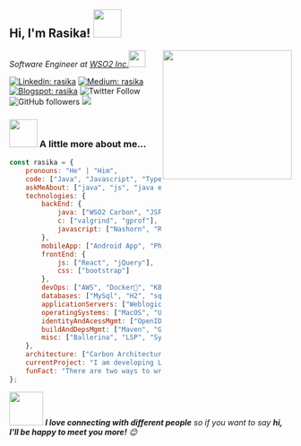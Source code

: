 <h2>Hi, I'm Rasika! <img src="https://media.giphy.com/media/12oufCB0MyZ1Go/giphy.gif" width="50"></h2>
<img align='right' src="https://media.giphy.com/media/M9gbBd9nbDrOTu1Mqx/giphy.gif" width="230">
<p><em>Software Engineer at <a href="https://wso2.com/">WSO2 Inc.</a><img src="https://media.giphy.com/media/WUlplcMpOCEmTGBtBW/giphy.gif" width="30"> 
</em></p>

[![Linkedin: rasika](https://img.shields.io/badge/-rasika-blue?style=flat-square&logo=Linkedin&logoColor=white&link=https://www.linkedin.com/in/rasikaperera/)](https://www.linkedin.com/in/rasikaperera/)
[![Medium: rasika](https://img.shields.io/badge/-@rasika90-brightgreen?style=flat-square&logo=Medium&logoColor=white&link=https://medium.com/@rasika90/)](https://medium.com/@rasika90)
[![Blogspot: rasika](
https://img.shields.io/badge/-tiriboy-orange?style=flat-square&logo=Blogger&logoColor=white&link=http://tiriboy.blogspot.com/)](http://tiriboy.blogspot.com/)
![Twitter Follow](https://img.shields.io/twitter/follow/rasika90?label=Follow)
![GitHub followers](https://img.shields.io/github/followers/rasika?label=Follow&style=social)
![](https://visitor-badge.glitch.me/badge?page_id=rasika)

### <img src="https://media.giphy.com/media/VgCDAzcKvsR6OM0uWg/giphy.gif" width="50"> A little more about me...  

```javascript
const rasika = {
    pronouns: "He" | "Him",
    code: ["Java", "Javascript", "Typescript", "Python", "php"],
    askMeAbout: ["java", "js", "java ee", "microservices", "machince-learning", "blockchain", "iot"],
    technologies: {
        backEnd: {
            java: ["WSO2 Carbon", "JSF", "JSP", "EJB"],
            c: ["valgrind", "gprof"],
            javascript: ["Nashorn", "RhinoJs"]
        },
        mobileApp: ["Android App", "PhoneGap"],
        frontEnd: {
            js: ["React", "jQuery"],
            css: ["bootstrap"]
        },
        devOps: ["AWS", "Docker🐳", "K8", "Nginx"],
        databases: ["MySql", "H2", "sqlite", "DB2"],
        applicationServers: ["Weblogic", "IBM Websphere", "TomCat"],
        operatingSystems: ["MacOS", "Ubuntu", "Windows"],
        identityAndAcessMgmt: ["OpenID", "OAuth2", "JWT"],
        buildAndDepsMgmt: ["Maven", "Gradle", "Travis", "Jenkins"],
        misc: ["Ballerina", "LSP", "Synapse", "SOAP", "XMPP", "ModBus", "MQTT", "Firebase", "Solidity", "php"]
    },
    architecture: ["Carbon Architecture", "SOA", "Microservices", "MVC", "Progressive web applications", "Single page applications"],
    currentProject: "I am developing Language Server for BallerinaLang using Java",
    funFact: "There are two ways to write error-free programs; only the third one works"
};
```

<img src="https://media.giphy.com/media/LnQjpWaON8nhr21vNW/giphy.gif" width="60"> <em><b>I love connecting with different people</b> so if you want to say <b>hi, I'll be happy to meet you more!</b> 😊</em>
